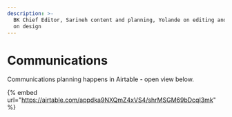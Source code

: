 ```yaml
---
description: >-
  BK Chief Editor, Sarineh content and planning, Yolande on editing and Taylor
  on design
---
```


# Communications

Communications planning happens in Airtable - open view below.

{% embed url="https://airtable.com/appdka9NXQmZ4xVS4/shrMSGM69bDcqI3mk" %}
